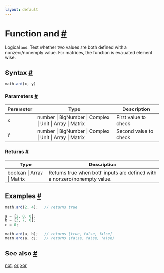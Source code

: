 ```yaml
---
layout: default
---
```


<h1 id="function-and">Function and <a href="#function-and" title="Permalink">#</a></h1>

Logical `and`. Test whether two values are both defined with a nonzero/nonempty value.
For matrices, the function is evaluated element wise.


<h2 id="syntax">Syntax <a href="#syntax" title="Permalink">#</a></h2>

```js
math.and(x, y)
```

<h3 id="parameters">Parameters <a href="#parameters" title="Permalink">#</a></h3>

Parameter | Type | Description
--------- | ---- | -----------
`x` | number &#124; BigNumber &#124; Complex &#124; Unit &#124; Array &#124; Matrix | First value to check
`y` | number &#124; BigNumber &#124; Complex &#124; Unit &#124; Array &#124; Matrix | Second value to check

<h3 id="returns">Returns <a href="#returns" title="Permalink">#</a></h3>

Type | Description
---- | -----------
boolean &#124; Array &#124; Matrix |  Returns true when both inputs are defined with a nonzero/nonempty value.


<h2 id="examples">Examples <a href="#examples" title="Permalink">#</a></h2>

```js
math.and(2, 4);   // returns true

a = [2, 0, 0];
b = [3, 7, 0];
c = 0;

math.and(a, b);   // returns [true, false, false]
math.and(a, c);   // returns [false, false, false]
```


<h2 id="see-also">See also <a href="#see-also" title="Permalink">#</a></h2>

[not](not.html),
[or](or.html),
[xor](xor.html)


<!-- Note: This file is automatically generated from source code comments. Changes made in this file will be overridden. -->
